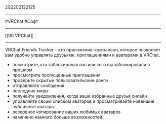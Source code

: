 202202132125
***
#VRChat #Софт 
***
[[00 VRChat]]
***
VRChat Friends Tracker - это приложение-компаньон, которое позволяет вам удобно управлять друзьями, приглашениями и аватарами в VRChat.  
- посмотрите, кто заблокировал вас или кого вы заблокировали в прошлом
- просмотрите пропущенные приглашения
- проверьте скрытые пользовательские ранги
- отправляйте сообщения
- последние миры
- получайте уведомления, когда ваши избранные друзья онлайн
- управляйте своим списком аватаров и просматривайте новейшие публичные аватары
- резервное копирование ваших любимых аватаров
- намечено намного больше возможностей.